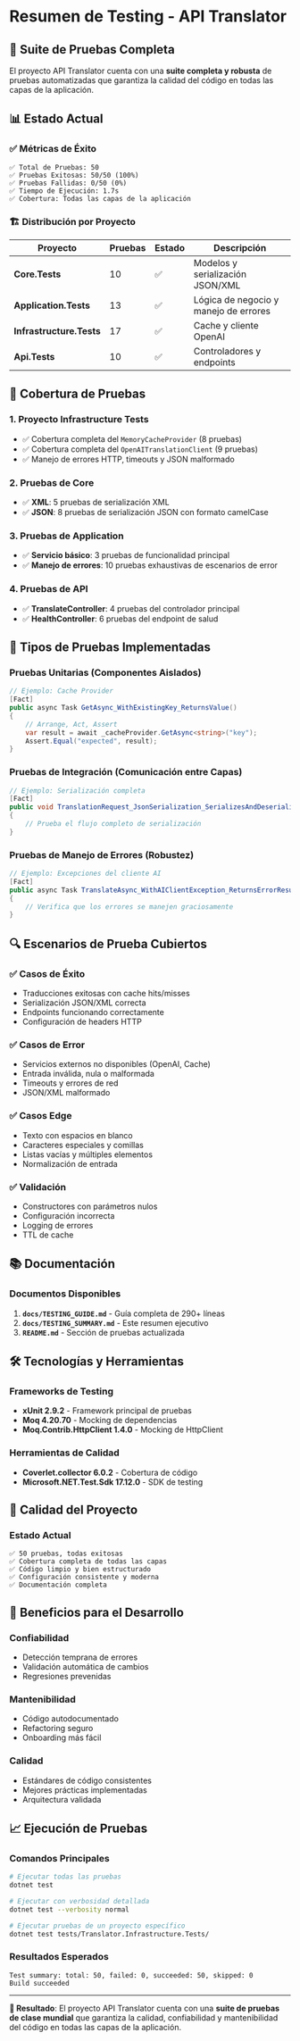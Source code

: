 # Resumen de Testing - API Translator

## 🎯 Suite de Pruebas Completa

El proyecto API Translator cuenta con una **suite completa y robusta** de pruebas automatizadas que garantiza la calidad del código en todas las capas de la aplicación.

## 📊 Estado Actual

### ✅ Métricas de Éxito
```
✅ Total de Pruebas: 50
✅ Pruebas Exitosas: 50/50 (100%)
✅ Pruebas Fallidas: 0/50 (0%)
✅ Tiempo de Ejecución: 1.7s
✅ Cobertura: Todas las capas de la aplicación
```

### 🏗️ Distribución por Proyecto
| Proyecto | Pruebas | Estado | Descripción |
|----------|---------|--------|-------------|
| **Core.Tests** | 10 | ✅ | Modelos y serialización JSON/XML |
| **Application.Tests** | 13 | ✅ | Lógica de negocio y manejo de errores |
| **Infrastructure.Tests** | 17 | ✅ | Cache y cliente OpenAI |
| **Api.Tests** | 10 | ✅ | Controladores y endpoints |

## 🚀 Cobertura de Pruebas

### 1. **Proyecto Infrastructure Tests**
- ✅ Cobertura completa del `MemoryCacheProvider` (8 pruebas)
- ✅ Cobertura completa del `OpenAITranslationClient` (9 pruebas)
- ✅ Manejo de errores HTTP, timeouts y JSON malformado

### 2. **Pruebas de Core**
- ✅ **XML**: 5 pruebas de serialización XML
- ✅ **JSON**: 8 pruebas de serialización JSON con formato camelCase

### 3. **Pruebas de Application**
- ✅ **Servicio básico**: 3 pruebas de funcionalidad principal
- ✅ **Manejo de errores**: 10 pruebas exhaustivas de escenarios de error

### 4. **Pruebas de API**
- ✅ **TranslateController**: 4 pruebas del controlador principal
- ✅ **HealthController**: 6 pruebas del endpoint de salud

## 🎨 Tipos de Pruebas Implementadas

### **Pruebas Unitarias** (Componentes Aislados)
```csharp
// Ejemplo: Cache Provider
[Fact]
public async Task GetAsync_WithExistingKey_ReturnsValue()
{
    // Arrange, Act, Assert
    var result = await _cacheProvider.GetAsync<string>("key");
    Assert.Equal("expected", result);
}
```

### **Pruebas de Integración** (Comunicación entre Capas)
```csharp
// Ejemplo: Serialización completa
[Fact]
public void TranslationRequest_JsonSerialization_SerializesAndDeserializesCorrectly()
{
    // Prueba el flujo completo de serialización
}
```

### **Pruebas de Manejo de Errores** (Robustez)
```csharp
// Ejemplo: Excepciones del cliente AI
[Fact]
public async Task TranslateAsync_WithAIClientException_ReturnsErrorResult()
{
    // Verifica que los errores se manejen graciosamente
}
```

## 🔍 Escenarios de Prueba Cubiertos

### ✅ **Casos de Éxito**
- Traducciones exitosas con cache hits/misses
- Serialización JSON/XML correcta
- Endpoints funcionando correctamente
- Configuración de headers HTTP

### ✅ **Casos de Error**
- Servicios externos no disponibles (OpenAI, Cache)
- Entrada inválida, nula o malformada
- Timeouts y errores de red
- JSON/XML malformado

### ✅ **Casos Edge**
- Texto con espacios en blanco
- Caracteres especiales y comillas
- Listas vacías y múltiples elementos
- Normalización de entrada

### ✅ **Validación**
- Constructores con parámetros nulos
- Configuración incorrecta
- Logging de errores
- TTL de cache

## 📚 Documentación

### **Documentos Disponibles**
1. **`docs/TESTING_GUIDE.md`** - Guía completa de 290+ líneas
2. **`docs/TESTING_SUMMARY.md`** - Este resumen ejecutivo
3. **`README.md`** - Sección de pruebas actualizada

## 🛠️ Tecnologías y Herramientas

### **Frameworks de Testing**
- **xUnit 2.9.2** - Framework principal de pruebas
- **Moq 4.20.70** - Mocking de dependencias
- **Moq.Contrib.HttpClient 1.4.0** - Mocking de HttpClient

### **Herramientas de Calidad**
- **Coverlet.collector 6.0.2** - Cobertura de código
- **Microsoft.NET.Test.Sdk 17.12.0** - SDK de testing

## 🎯 Calidad del Proyecto

### **Estado Actual**
```
✅ 50 pruebas, todas exitosas
✅ Cobertura completa de todas las capas
✅ Código limpio y bien estructurado
✅ Configuración consistente y moderna
✅ Documentación completa
```

## 🚀 Beneficios para el Desarrollo

### **Confiabilidad**
- Detección temprana de errores
- Validación automática de cambios
- Regresiones prevenidas

### **Mantenibilidad**
- Código autodocumentado
- Refactoring seguro
- Onboarding más fácil

### **Calidad**
- Estándares de código consistentes
- Mejores prácticas implementadas
- Arquitectura validada

## 📈 Ejecución de Pruebas

### **Comandos Principales**
```bash
# Ejecutar todas las pruebas
dotnet test

# Ejecutar con verbosidad detallada
dotnet test --verbosity normal

# Ejecutar pruebas de un proyecto específico
dotnet test tests/Translator.Infrastructure.Tests/
```

### **Resultados Esperados**
```
Test summary: total: 50, failed: 0, succeeded: 50, skipped: 0
Build succeeded
```

---

**🎉 Resultado**: El proyecto API Translator cuenta con una **suite de pruebas de clase mundial** que garantiza la calidad, confiabilidad y mantenibilidad del código en todas las capas de la aplicación. 